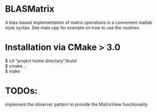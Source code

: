 # BLASMatrix 


A blas-based implementaiton of matrix operations in a convenient matlab style syntax. 
See main.cpp for example on how to use the routines. 

# Installation via CMake > 3.0 

$ cd "project home directory"/build  
$ cmake ..  
$ make  


# TODOs:
implement the observer pattern to provide the MatrixView functionality


